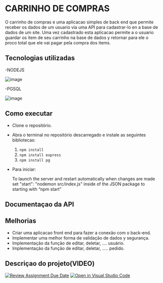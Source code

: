 # **CARRINHO DE COMPRAS**

O carrinho de compras e uma aplicacao simples de back end que permite receber os dados de um usuario via uma API para cadastrar-lo en a base de dados de um site. Uma vez cadastrado esta aplicacao permite a o usuario guardar os item de seu carrinho na base de dados y retornar para ele o proco total que ele vai pagar pela compra dos items.

## Tecnologias utilizadas
-NODEJS

![image](https://github.com/FuturoDEV-Fitness/carrinho-de-compras-frankosorio4/assets/141787907/46063f9a-53d7-461a-858d-9c8238e6984e)

-PGSQL

![image](https://github.com/FuturoDEV-Fitness/carrinho-de-compras-frankosorio4/assets/141787907/1d2d047d-3887-4b37-9fa4-d5e07620c1a7)


## Como executar

- Clone o repositório.

- Abra o terminal no repositório descarregado e instale as seguintes bibliotecas:
  1. ```npm install```
  2. ```npm install express```
  3. ```npm install pg```

- Para iniciar:
  
  To launch the server and restart automatically when changes are made set "start": "nodemon src/index.js" inside of the JSON package to starting with “npm start”

## Documentaçao da API

## Melhorias
- Criar uma aplicacao front end para fazer a conexão com o back-end.
- Implementar uma melhor forma de validação de dados y segurança.
- Implementação da função de editar, deletar, .... usuário.
- Implementação da função de editar, deletar, ..... pedido.

## Descriçao do projeto(VIDEO)

[![Review Assignment Due Date](https://classroom.github.com/assets/deadline-readme-button-22041afd0340ce965d47ae6ef1cefeee28c7c493a6346c4f15d667ab976d596c.svg)](https://classroom.github.com/a/dNOfMvCD)
[![Open in Visual Studio Code](https://classroom.github.com/assets/open-in-vscode-2e0aaae1b6195c2367325f4f02e2d04e9abb55f0b24a779b69b11b9e10269abc.svg)](https://classroom.github.com/online_ide?assignment_repo_id=15330879&assignment_repo_type=AssignmentRepo)
